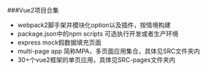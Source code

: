 ###Vue2项目合集
- webpack2脚手架并模块化option以及插件，按情境构建
- package.json中的npm scripts 可选执行开发或者生产环境
- express mock假数据填充页面
- multi-page app 简称MPA，多页面应用集合，具体见SRC文件夹内
- 30+个vue2框架的单页应用，具体见SRC-pages文件夹内



